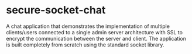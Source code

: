 # secure-socket-chat

A chat application that demonstrates the implementation of multiple clients/users connected to a single admin server architecture with SSL to encrypt the communication between the server and client. The application is built completely from scratch using the standard socket library.
